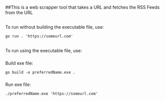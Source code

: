 ##This is a web scrapper tool that takes a URL and fetches the RSS Feeds from the URL

## 
To run without building the executable file, use:

`go run . 'https://someurl.com'`
###

## 
To run using the executable file, use:
### 
Build exe file:

`go build -o preferredName.exe .`
###

### 
Run exe file:

`./preferredName.exe 'https://someurl.com'`
###
